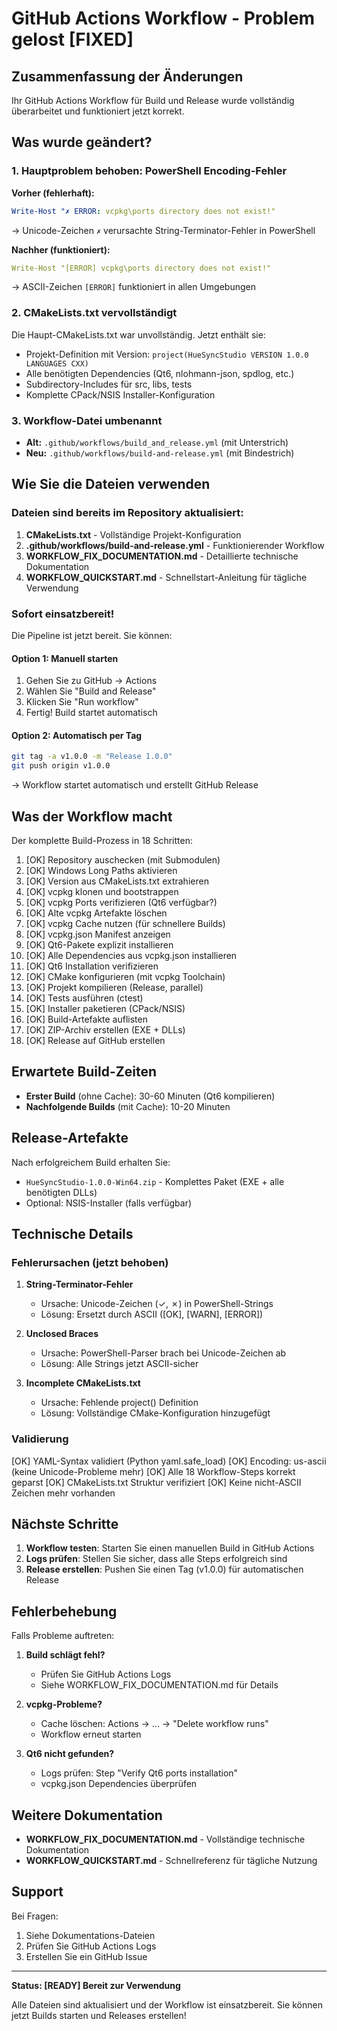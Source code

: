 # GitHub Actions Workflow - Problem gelost [FIXED]

## Zusammenfassung der Änderungen

Ihr GitHub Actions Workflow für Build und Release wurde vollständig überarbeitet und funktioniert jetzt korrekt.

## Was wurde geändert?

### 1. Hauptproblem behoben: PowerShell Encoding-Fehler

**Vorher (fehlerhaft):**
```yaml
Write-Host "✗ ERROR: vcpkg\ports directory does not exist!"
```
→ Unicode-Zeichen `✗` verursachte String-Terminator-Fehler in PowerShell

**Nachher (funktioniert):**
```yaml
Write-Host "[ERROR] vcpkg\ports directory does not exist!"
```
→ ASCII-Zeichen `[ERROR]` funktioniert in allen Umgebungen

### 2. CMakeLists.txt vervollständigt

Die Haupt-CMakeLists.txt war unvollständig. Jetzt enthält sie:
- Projekt-Definition mit Version: `project(HueSyncStudio VERSION 1.0.0 LANGUAGES CXX)`
- Alle benötigten Dependencies (Qt6, nlohmann-json, spdlog, etc.)
- Subdirectory-Includes für src, libs, tests
- Komplette CPack/NSIS Installer-Konfiguration

### 3. Workflow-Datei umbenannt

- **Alt:** `.github/workflows/build_and_release.yml` (mit Unterstrich)
- **Neu:** `.github/workflows/build-and-release.yml` (mit Bindestrich)

## Wie Sie die Dateien verwenden

### Dateien sind bereits im Repository aktualisiert:

1. **CMakeLists.txt** - Vollständige Projekt-Konfiguration
2. **.github/workflows/build-and-release.yml** - Funktionierender Workflow
3. **WORKFLOW_FIX_DOCUMENTATION.md** - Detaillierte technische Dokumentation
4. **WORKFLOW_QUICKSTART.md** - Schnellstart-Anleitung für tägliche Verwendung

### Sofort einsatzbereit!

Die Pipeline ist jetzt bereit. Sie können:

#### Option 1: Manuell starten
1. Gehen Sie zu GitHub → Actions
2. Wählen Sie "Build and Release"
3. Klicken Sie "Run workflow"
4. Fertig! Build startet automatisch

#### Option 2: Automatisch per Tag
```bash
git tag -a v1.0.0 -m "Release 1.0.0"
git push origin v1.0.0
```
→ Workflow startet automatisch und erstellt GitHub Release

## Was der Workflow macht

Der komplette Build-Prozess in 18 Schritten:

1. [OK] Repository auschecken (mit Submodulen)
2. [OK] Windows Long Paths aktivieren
3. [OK] Version aus CMakeLists.txt extrahieren
4. [OK] vcpkg klonen und bootstrappen
5. [OK] vcpkg Ports verifizieren (Qt6 verfügbar?)
6. [OK] Alte vcpkg Artefakte löschen
7. [OK] vcpkg Cache nutzen (für schnellere Builds)
8. [OK] vcpkg.json Manifest anzeigen
9. [OK] Qt6-Pakete explizit installieren
10. [OK] Alle Dependencies aus vcpkg.json installieren
11. [OK] Qt6 Installation verifizieren
12. [OK] CMake konfigurieren (mit vcpkg Toolchain)
13. [OK] Projekt kompilieren (Release, parallel)
14. [OK] Tests ausführen (ctest)
15. [OK] Installer paketieren (CPack/NSIS)
16. [OK] Build-Artefakte auflisten
17. [OK] ZIP-Archiv erstellen (EXE + DLLs)
18. [OK] Release auf GitHub erstellen

## Erwartete Build-Zeiten

- **Erster Build** (ohne Cache): 30-60 Minuten (Qt6 kompilieren)
- **Nachfolgende Builds** (mit Cache): 10-20 Minuten

## Release-Artefakte

Nach erfolgreichem Build erhalten Sie:
- `HueSyncStudio-1.0.0-Win64.zip` - Komplettes Paket (EXE + alle benötigten DLLs)
- Optional: NSIS-Installer (falls verfügbar)

## Technische Details

### Fehlerursachen (jetzt behoben)

1. **String-Terminator-Fehler**
   - Ursache: Unicode-Zeichen (✓, ✗) in PowerShell-Strings
   - Lösung: Ersetzt durch ASCII ([OK], [WARN], [ERROR])

2. **Unclosed Braces**
   - Ursache: PowerShell-Parser brach bei Unicode-Zeichen ab
   - Lösung: Alle Strings jetzt ASCII-sicher

3. **Incomplete CMakeLists.txt**
   - Ursache: Fehlende project() Definition
   - Lösung: Vollständige CMake-Konfiguration hinzugefügt

### Validierung

[OK] YAML-Syntax validiert (Python yaml.safe_load)
[OK] Encoding: us-ascii (keine Unicode-Probleme mehr)
[OK] Alle 18 Workflow-Steps korrekt geparst
[OK] CMakeLists.txt Struktur verifiziert
[OK] Keine nicht-ASCII Zeichen mehr vorhanden

## Nächste Schritte

1. **Workflow testen**: Starten Sie einen manuellen Build in GitHub Actions
2. **Logs prüfen**: Stellen Sie sicher, dass alle Steps erfolgreich sind
3. **Release erstellen**: Pushen Sie einen Tag (v1.0.0) für automatischen Release

## Fehlerbehebung

Falls Probleme auftreten:

1. **Build schlägt fehl?**
   - Prüfen Sie GitHub Actions Logs
   - Siehe WORKFLOW_FIX_DOCUMENTATION.md für Details

2. **vcpkg-Probleme?**
   - Cache löschen: Actions → ... → "Delete workflow runs"
   - Workflow erneut starten

3. **Qt6 nicht gefunden?**
   - Logs prüfen: Step "Verify Qt6 ports installation"
   - vcpkg.json Dependencies überprüfen

## Weitere Dokumentation

- **WORKFLOW_FIX_DOCUMENTATION.md** - Vollständige technische Dokumentation
- **WORKFLOW_QUICKSTART.md** - Schnellreferenz für tägliche Nutzung

## Support

Bei Fragen:
1. Siehe Dokumentations-Dateien
2. Prüfen Sie GitHub Actions Logs
3. Erstellen Sie ein GitHub Issue

---

**Status: [READY] Bereit zur Verwendung**

Alle Dateien sind aktualisiert und der Workflow ist einsatzbereit. Sie können jetzt Builds starten und Releases erstellen!
